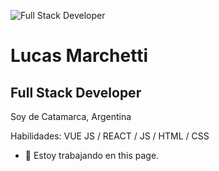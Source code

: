 

![Full Stack Developer](https://arturssmirnovs.github.io/github-profile-readme-generator/images/banner.png)

# Lucas Marchetti
## Full Stack Developer
Soy de Catamarca, Argentina

Habilidades: VUE JS / REACT / JS / HTML / CSS

- 🔭 Estoy trabajando en this page. 

